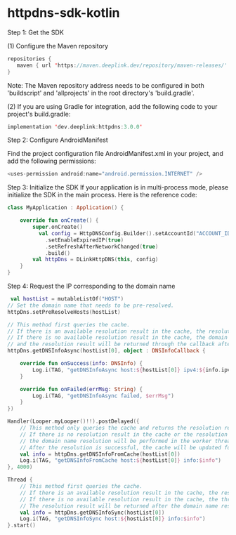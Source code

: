 # httpdns-sdk-kotlin

Step 1: Get the SDK

(1) Configure the Maven repository
```kotlin   
repositories {
   maven { url 'https://maven.deeplink.dev/repository/maven-releases/' }
}
```

Note: The Maven repository address needs to be configured in both 'buildscript' and 'allprojects' in the root directory's 'build.gradle'.

(2) If you are using Gradle for integration, add the following code to your project's build.gradle:
```kotlin
implementation 'dev.deeplink:httpdns:3.0.0'
```

Step 2: Configure AndroidManifest

Find the project configuration file AndroidManifest.xml in your project, and add the following permissions:

```kotlin
<uses-permission android:name="android.permission.INTERNET" />
```

Step 3: Initialize the SDK
If your application is in multi-process mode, please initialize the SDK in the main process. Here is the reference code:
```kotlin
class MyApplication : Application() {

    override fun onCreate() {
        super.onCreate()
          val config = HttpDNSConfig.Builder().setAccountId("ACCOUNT_ID")
            .setEnableExpiredIP(true)
            .setRefreshAfterNetworkChanged(true)
            .build()
        val httpDns = DLinkHttpDNS(this, config)
    }
}
```

Step 4: Request the IP corresponding to the domain name
```kotlin
 val hostList = mutableListOf("HOST")
// Set the domain name that needs to be pre-resolved.
httpDns.setPreResolveHosts(hostList)

// This method first queries the cache.
// If there is an available resolution result in the cache, the resolution result is immediately returned through the callback.
// If there is no available resolution result in the cache, the domain name resolution will be performed in the worker thread,
// and the resolution result will be returned through the callback after the domain name resolution is completed or the timeout period is reached.
httpDns.getDNSInfoAsync(hostList[0], object : DNSInfoCallback {

    override fun onSuccess(info: DNSInfo) {
        Log.i(TAG, "getDNSInfoAsync host:${hostList[0]} ipv4:${info.ipv4s} ipv6:${info.ipv6s}")
    }

    override fun onFailed(errMsg: String) {
        Log.i(TAG, "getDNSInfoAsync failed, $errMsg")
    }
})

Handler(Looper.myLooper()!!).postDelayed({
    // This method only queries the cache and returns the resolution result in the cache, which may return an empty result.
    // If there is no resolution result in the cache or the resolution result in the cache has expired,
    // the domain name resolution will be performed in the worker thread.
    // After the resolution is successful, the cache will be updated for the next call to domain name resolution.
    val info = httpDns.getDNSInfoFromCache(hostList[0])
    Log.i(TAG, "getDNSInfoFromCache host:${hostList[0]} info:$info")
}, 4000)

Thread {
    // This method first queries the cache.
    // If there is an available resolution result in the cache, the resolution result is returned immediately.
    // If there is no available resolution result in the cache, the thread currently calling the resolution will be blocked and the domain name resolution will be performed in the thread.
    // The resolution result will be returned after the domain name resolution is completed, or an empty result will be returned after the timeout period is reached.
    val info = httpDns.getDNSInfoSync(hostList[0])
    Log.i(TAG, "getDNSInfoSync host:${hostList[0]} info:$info")
}.start()
```
